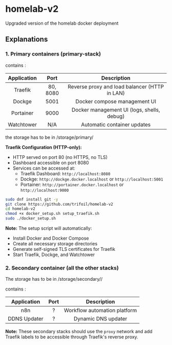 # homelab-v2
Upgraded version of the homelab docker deployment

## Explanations

### 1. Primary containers (primary-stack)

contains :

|Application|Port|Description|
|:--:|:--:|:--:|
|Traefik|80, 8080|Reverse proxy and load balancer (HTTP in LAN)|
|Dockge|5001|Docker compose management UI|
|Portainer|9000|Docker management UI (logs, shells, debug) |
|Watchtower|N/A|Automatic container updates|

the storage has to be in /storage/primary/<servicename>

**Traefik Configuration (HTTP-only):**
- HTTP served on port 80 (no HTTPS, no TLS)
- Dashboard accessible on port 8080
- Services can be accessed at:
  - Traefik Dashboard: `http://localhost:8080`
  - Dockge: `http://dockge.docker.localhost` or `http://localhost:5001`
  - Portainer: `http://portainer.docker.localhost` or `http://localhost:9000`


```sh
sudo dnf install git -y
git clone https://github.com/trifoil/homelab-v2
cd homelab-v2
chmod +x docker_setup.sh setup_traefik.sh
sudo ./docker_setup.sh
```

**Note:** The setup script will automatically:
- Install Docker and Docker Compose
- Create all necessary storage directories
- Generate self-signed TLS certificates for Traefik
- Start Traefik, Dockge, and Watchtower

### 2. Secondary container (all the other stacks)

The storage has to be in /storage/secondary/<stackname>/<servicename>

contains :

|Application|Port|Description|
|:--:|:--:|:--:|
|n8n|?|Workflow automation platform|
|DDNS Updater|?|Dynamic DNS updater|

**Note:** These secondary stacks should use the `proxy` network and add Traefik labels to be accessible through Traefik's reverse proxy.